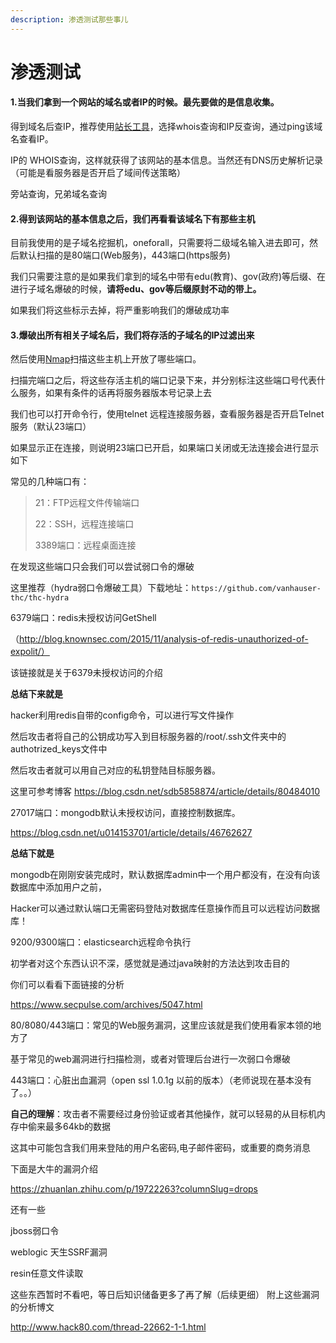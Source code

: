 ```yaml
---
description: 渗透测试那些事儿
---
```


# 渗透测试

#### 1.当我们拿到一个网站的域名或者IP的时候。最先要做的是信息收集。

得到域名后查IP，推荐使用[站长工具](https://whois.chinaz.com/)，选择whois查询和IP反查询，通过ping该域名查看IP。

IP的 WHOIS查询，这样就获得了该网站的基本信息。当然还有DNS历史解析记录 （可能是看服务器是否开启了域间传送策略）

旁站查询，兄弟域名查询

#### 2.得到该网站的基本信息之后，我们再看看该域名下有那些主机

目前我使用的是子域名挖掘机，oneforall，只需要将二级域名输入进去即可，然后默认扫描的是80端口\(Web服务\)，443端口\(https服务\)

我们只需要注意的是如果我们拿到的域名中带有edu\(教育\)、gov\(政府\)等后缀、在进行子域名爆破的时候，**请将edu、gov等后缀原封不动的带上。**  

 如果我们将这些标示去掉，将严重影响我们的爆破成功率

#### 3.爆破出所有相关子域名后，我们将存活的子域名的IP过滤出来

然后使用[Nmap](http://mp.weixin.qq.com/s?__biz=MzI4NTcxMjQ1MA==&mid=2247499727&idx=1&sn=93d075b35b0bf1a6a1b7d5912ac3cd1f&chksm=ebeab6e2dc9d3ff4ae93db0782605aad675155a4095ab661c286c19d4a22d77d150731cc4156&token=1557201692&lang=zh_CN&scene=21#wechat_redirect)扫描这些主机上开放了哪些端口。

扫描完端口之后，将这些存活主机的端口记录下来，并分别标注这些端口号代表什么服务，如果有条件的话再将服务器版本号记录上去

我们也可以打开命令行，使用telnet 远程连接服务器，查看服务器是否开启Telnet服务（默认23端口）

如果显示正在连接，则说明23端口已开启，如果端口关闭或无法连接会进行显示如下

常见的几种端口有：

> 21：FTP远程文件传输端口
>
> 22：SSH，远程连接端口
>
> 3389端口：远程桌面连接

在发现这些端口只会我们可以尝试弱口令的爆破

这里推荐（hydra弱口令爆破工具）下载地址：`https://github.com/vanhauser-thc/thc-hydra`

6379端口：redis未授权访问GetShell

（http://blog.knownsec.com/2015/11/analysis-of-redis-unauthorized-of-expolit/）

该链接就是关于6379未授权访问的介绍

**总结下来就是**

hacker利用redis自带的config命令，可以进行写文件操作

然后攻击者将自己的公钥成功写入到目标服务器的/root/.ssh文件夹中的authotrized\_keys文件中

然后攻击者就可以用自己对应的私钥登陆目标服务器。

这里可参考博客 https://blog.csdn.net/sdb5858874/article/details/80484010



27017端口：mongodb默认未授权访问，直接控制数据库。

https://blog.csdn.net/u014153701/article/details/46762627

**总结下就是**

mongodb在刚刚安装完成时，默认数据库admin中一个用户都没有，在没有向该数据库中添加用户之前，

Hacker可以通过默认端口无需密码登陆对数据库任意操作而且可以远程访问数据库！

9200/9300端口：elasticsearch远程命令执行

初学者对这个东西认识不深，感觉就是通过java映射的方法达到攻击目的

你们可以看看下面链接的分析

https://www.secpulse.com/archives/5047.html

80/8080/443端口：常见的Web服务漏洞，这里应该就是我们使用看家本领的地方了

基于常见的web漏洞进行扫描检测，或者对管理后台进行一次弱口令爆破

443端口：心脏出血漏洞（open ssl 1.0.1g 以前的版本）（老师说现在基本没有了。。）

**自己的理解**：攻击者不需要经过身份验证或者其他操作，就可以轻易的从目标机内存中偷来最多64kb的数据

这其中可能包含我们用来登陆的用户名密码,电子邮件密码，或重要的商务消息

下面是大牛的漏洞介绍

https://zhuanlan.zhihu.com/p/19722263?columnSlug=drops

还有一些

jboss弱口令

weblogic 天生SSRF漏洞

resin任意文件读取  

这些东西暂时不看吧，等日后知识储备更多了再了解（后续更细）  附上这些漏洞的分析博文

http://www.hack80.com/thread-22662-1-1.html



